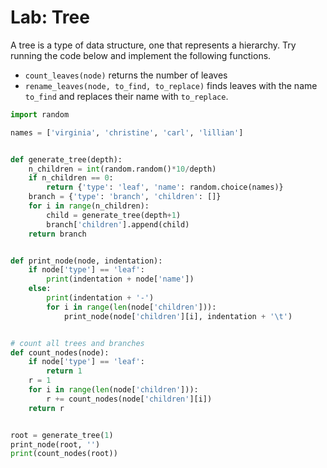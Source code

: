 # Lab: Tree

A tree is a type of data structure, one that represents a hierarchy. Try running the code below and implement the following functions.

- `count_leaves(node)` returns the number of leaves
- `rename_leaves(node, to_find, to_replace)` finds leaves with the name `to_find` and replaces their name with `to_replace`.



```python
import random

names = ['virginia', 'christine', 'carl', 'lillian']


def generate_tree(depth):
    n_children = int(random.random()*10/depth)
    if n_children == 0:
        return {'type': 'leaf', 'name': random.choice(names)}
    branch = {'type': 'branch', 'children': []}
    for i in range(n_children):
        child = generate_tree(depth+1)
        branch['children'].append(child)
    return branch


def print_node(node, indentation):
    if node['type'] == 'leaf':
        print(indentation + node['name'])
    else:
        print(indentation + '-')
        for i in range(len(node['children'])):
            print_node(node['children'][i], indentation + '\t')


# count all trees and branches
def count_nodes(node):
    if node['type'] == 'leaf':
        return 1
    r = 1
    for i in range(len(node['children'])):
        r += count_nodes(node['children'][i])
    return r


root = generate_tree(1)
print_node(root, '')
print(count_nodes(root))
```





